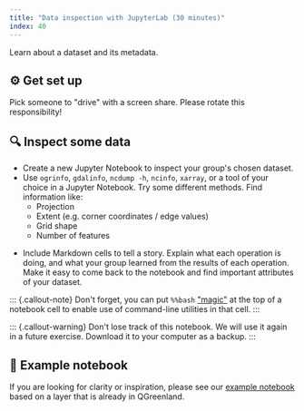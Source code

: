 ```yaml
---
title: "Data inspection with JupyterLab (30 minutes)"
index: 40
---
```


Learn about a dataset and its metadata.


## ⚙️ Get set up

Pick someone to "drive" with a screen share. Please rotate this responsibility!


## 🔍 Inspect some data

* Create a new Jupyter Notebook to inspect your group's chosen dataset.
* Use `ogrinfo`, `gdalinfo`, `ncdump -h`, `ncinfo`, `xarray`, or a tool of your
  choice in a Jupyter Notebook. Try some different methods. Find information
  like:
    * Projection
    * Extent (e.g. corner coordinates / edge values)
    * Grid shape
    * Number of features
<!-- alex ignore easy -->
* Include Markdown cells to tell a story. Explain what each operation is doing,
  and what your group learned from the results of each operation. Make it easy
  to come back to the notebook and find important attributes of your dataset.

::: {.callout-note}
Don't forget, you can put `%%bash`
["magic"](https://ipython.readthedocs.io/en/stable/interactive/magics.html#cell-magics)
at the top of a notebook cell to enable use of command-line utilities in that cell.
:::

::: {.callout-warning}
Don't lose track of this notebook. We will use it again in a future exercise.
Download it to your computer as a backup.
:::


## 📝 Example notebook

If you are looking for clarity or inspiration, please see our [example
notebook](./data-inspection-with-jupyterlab.ipynb) based on
a layer that is already in QGreenland.
